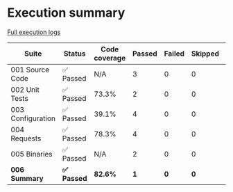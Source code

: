 # Execution summary

[Full execution logs](https://madworx.github.io/caddy-put-upload/results/6493205941/log.html)

| Suite | Status | Code coverage | Passed | Failed | Skipped | Time duration | Links |
| --- | --- | --- | --- | --- | --- | --- | --- |
| 001 Source Code | ✅ Passed | N/A | 3 | 0 | 0 | 98.19s |  |
| 002 Unit Tests | ✅ Passed | 73.3% | 2 | 0 | 0 | 17.652s | [Report](https://madworx.github.io/caddy-put-upload/results/6493205941/002_unit_tests.coverage.html), [Coverage](https://madworx.github.io/caddy-put-upload/results/6493205941/002_unit_tests.coverage) |
| 003 Configuration | ✅ Passed | 39.1% | 4 | 0 | 0 | 9.838s | [Report](https://madworx.github.io/caddy-put-upload/results/6493205941/003_configuration.coverage.html), [Coverage](https://madworx.github.io/caddy-put-upload/results/6493205941/003_configuration.coverage) |
| 004 Requests | ✅ Passed | 78.3% | 4 | 0 | 0 | 4.926s | [Report](https://madworx.github.io/caddy-put-upload/results/6493205941/004_requests.coverage.html), [Coverage](https://madworx.github.io/caddy-put-upload/results/6493205941/004_requests.coverage) |
| 005 Binaries | ✅ Passed | N/A | 2 | 0 | 0 | 163.46s |  |
| **006 Summary** | **✅ Passed** | **82.6%** | **1** | **0** | **0** | **1.023s** | **[Report](https://madworx.github.io/caddy-put-upload/results/6493205941/006_summary.coverage.html), [Coverage](https://madworx.github.io/caddy-put-upload/results/6493205941/006_summary.coverage)** |
